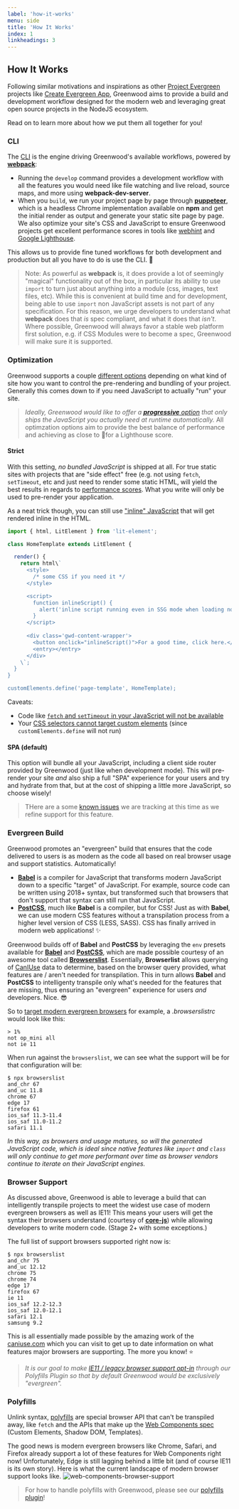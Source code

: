 ```yaml
---
label: 'how-it-works'
menu: side
title: 'How It Works'
index: 1
linkheadings: 3
---
```


## How It Works
Following similar motivations and inspirations as other [Project Evergreen](https://github.com/ProjectEvergreen/) projects like [Create Evergreen App](https://github.com/ProjectEvergreen/create-evergreen-app), Greenwood aims to provide a build and development workflow designed for the modern web and leveraging great open source projects in the NodeJS ecosystem.

Read on to learn more about how we put them all together for you!

### CLI
The [CLI](/docs/) is the engine driving Greenwood's available workflows, powered by [**webpack**](https://webpack.js.org/):
- Running the `develop` command provides a development workflow with all the features you would need like file watching and live reload, source maps, and more using **webpack-dev-server**.
- When you `build`, we run your project page by page through [**puppeteer**](https://github.com/GoogleChrome/puppeteer), which is a headless Chrome implementation available on **npm** and get the initial render as output and generate your static site page by page.  We also optimize your site's CSS and JavaScript to ensure Greenwood projects get excellent performance scores in tools like [webhint](https://webhint.io/) and [Google Lighthouse](https://developers.google.com/web/tools/lighthouse/).

This allows us to provide fine tuned workflows for both development and production but all you have to do is use the CLI.  💯

> Note: As powerful as **webpack** is, it does provide a lot of seemingly "magical" functionality out of the box, in particular its ability to use `import` to turn just about anything into a module (css, images, text files, etc).  While this is convenient at build time and for development, being able to use `import` non JavaScript assets is not part of any specification.  For this reason, we urge developers to understand what **webpack** does that _is_ spec compliant, and what it does that _isn't_.  Where possible, Greenwood will always favor a stable web platform first solution, e.g. if CSS Modules were to become a spec, Greenwood will make sure it is supported.

### Optimization
Greenwood supports a couple [different options](/docs/configuration#optimization) depending on what kind of site how you want to control the pre-rendering and bundling of your project.  Generally this comes down to if you need JavaScript to actually "run" your site.

> _Ideally, Greenwood would like to offer a [**progressive** option](https://github.com/ProjectEvergreen/greenwood/issues/354) that only ships the JavaScript you actually need at runtime automatically._  All optimzation options aim to provide the best balance of performance and achieving as close to 💯for a Lighthouse score.

#### Strict
With this setting, _no bundled JavaScript_ is shipped at all.  For true static sites with projects that are "side effect" free (e.g. not using `fetch`, `setTimeout`, etc and just need to render some static HTML, will  yield the best results in regards to [performance scores](https://developers.google.com/web/tools/lighthouse).  What you write will only be used to pre-render your application.

As a neat trick though, you can still use ["inline" JavaScript](https://github.com/ProjectEvergreen/greenwood/pull/401) that will get rendered inline in the HTML.

```javascript
import { html, LitElement } from 'lit-element';

class HomeTemplate extends LitElement {

  render() {
    return html\`
      <style>
        /* some CSS if you need it */
      </style>

      <script>
        function inlineScript() {
          alert('inline script running even in SSG mode when loading no external JS! 🎉');
        }
      </script>
      
      <div class='gwd-content-wrapper'>
        <button onclick="inlineScript()">For a good time, click here.</button>
        <entry></entry>
      </div>
    \`;
  }
}

customElements.define('page-template', HomeTemplate);
```

Caveats:
- Code like [`fetch` and `setTimeout` in your JavaScript will not be available](https://github.com/ProjectEvergreen/greenwood/blob/v0.8.0/www/components/banner/banner.js#L37)
- Your [CSS selectors cannot target custom elements](https://github.com/thegreenhouseio/www.thegreenhouse.io/pull/158/) (since `customElements.define` will not run)


#### SPA (default)
This option will bundle all your JavaScript, including a client side router provided by Greenwood (just like when development mode).  This will pre-render your site _and_ also ship a full "SPA" experience for your users and try and hydrate from that, but at the cost of shipping a little more JavaScript, so choose wisely!  

> THere are a some [known issues](https://github.com/ProjectEvergreen/greenwood/labels/mode%3Aspa) we are tracking at this time as we refine support for this feature.

### Evergreen Build
Greenwood promotes an "evergreen" build that ensures that the code delivered to users is as modern as the code all based on real browser usage and support statistics.  Automatically!

- [**Babel**](https://babeljs.io/) is a compiler for JavaScript that transforms modern JavaScript down to a specific "target" of JavaScript.  For example, source code can be written using 2018+ syntax, but transformed such that browsers that don't support that syntax can still run that JavaScript.
- [**PostCSS**](https://postcss.org/), much like **Babel** is a compiler, but for CSS!  Just as with **Babel**, we can use modern CSS features without a transpilation process from a higher level version of CSS (LESS, SASS).  CSS has finally arrived in modern web applications! ✨

Greenwood builds off of **Babel** and **PostCSS** by leveraging the `env` presets available for [**Babel**](https://babeljs.io/docs/en/babel-preset-env) and [**PostCSS**](https://preset-env.cssdb.org/), which are made possible courtesy of an awesome tool called [**Browserslist**](https://github.com/browserslist/browserslist).  Essentially, **Browserlist** allows querying of [CanIUse](https://caniuse.com/) data to determine, based on the browser query provided, what features are / aren't needed for transpilation.  This in turn allows **Babel** and **PostCSS** to intelligenty transpile only what's needed for the features that are missing, thus ensuring an "evergreen" experience for users _and_ developers.  Nice. 😎

So to [target modern evergreen browsers](https://github.com/babel/babel/issues/7789) for example, a _.browserslistrc_ would look like this:
```shell
> 1%
not op_mini all
not ie 11
```

When run against the `browserslist`, we can see what the support will be for that configuration will be:
```shell
$ npx browserslist
and_chr 67
and_uc 11.8
chrome 67
edge 17
firefox 61
ios_saf 11.3-11.4
ios_saf 11.0-11.2
safari 11.1
```

_In this way, as browsers and usage matures, so will the generated JavaScript code, which is ideal since native features like `import` and `class` will only continue to get more performant over time as browser vendors continue to iterate on their JavaScript engines._


### Browser Support
As discussed above, Greenwood is able to leverage a build that can intelligently transpile projects to meet the widest use case of modern evergreen browsers as well as IE11!  This means your users will get the syntax their browsers understand (courtesy of [**core-js**](https://babeljs.io/docs/en/babel-preset-env#corejs)) while allowing developers to write modern code.  (Stage 2+ with some exceptions.)

The full list of support browsers supported right now is:
```shell
$ npx browserslist
and_chr 75
and_uc 12.12
chrome 75
chrome 74
edge 17
firefox 67
ie 11
ios_saf 12.2-12.3
ios_saf 12.0-12.1
safari 12.1
samsung 9.2
```

This is all essentially made possible by the amazing work of the [caniuse.com](https://caniuse.com/) which you can visit to get up to date information on what features major browsers are supporting.  The more you know! ⭐

> _It is our goal to make [IE11 / legacy browser support opt-in](https://github.com/ProjectEvergreen/greenwood/issues/224) through our Polyfills Plugin so that by default Greenwood would be exclusively "evergreen"._

### Polyfills
Unlink syntax, [polyfills](https://developer.mozilla.org/en-US/docs/Glossary/Polyfill) are special browser API that can't be transpiled away, like `fetch` and the APIs that make up the [Web Components spec](https://www.webcomponents.org/introduction) (Custom Elements, Shadow DOM, Templates).

The good news is modern evergreen browsers like Chrome, Safari, and Firefox already support a lot of these features for Web Components right now!  Unfortunately, Edge is still lagging behind a little bit (and of course IE11 is its own story).  Here is what the current landscape of modern browser support looks like.
![web-components-browser-support](/assets/web-components-browser-support.png)

> For how to handle polyfills with Greenwood, please see our [polyfills plugin](https://github.com/ProjectEvergreen/greenwood/tree/master/packages/plugin-polyfills)!